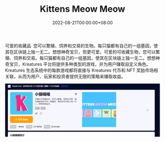 ﻿---
title: "Kittens Meow Meow"
description: "可爱的可收藏生物，您可以繁殖、饲养和交易。每只猫都有自己的一组基因，使其在区块链上独一无二。想想神奇宝贝,"
date: 2022-08-21T00:00:00+08:00
lastmod: 2022-08-21T00:00:00+08:00
draft: false
authors: ["boogArno"]
featuredImage: "kittens-meow-meow.png"
tags: ["High risk","Kittens Meow Meow"]
categories: ["nfts"]
nfts: ["High risk"]
blockchain: "BSC"
website: "https://dappradar.com/deeplink/13087"
twitter: "https://twitter.com/kreaturesnft"
discord: ""
telegram: ""
github: ""
youtube: ""
twitch: ""
facebook: ""
instagram: "https://www.instagram.com/kreaturesnft/"
reddit: ""
medium: ""
steam: ""
gitbook: ""
googleplay: ""
appstore: ""
status: "Live"
weight: 
lightgallery: true
toc: true
pinned: false
recommend: false
recommend1: false
---
可爱的收藏品 &nbsp;您可以繁殖、饲养和交易的生物。每只猫都有自己的一组基因，使其在区块链上独一无二。想想神奇宝贝，但更可爱。可爱的可收藏生物，您可以繁殖、饲养和交易。每只猫都有自己的一组基因，使其在区块链上独一无二。想想神奇宝贝，Kreatures 平台将提供多种类型的游戏，并为用户赚取自定义角色。Kreatures 生态系统中的每款游戏都将直接与 Kreatures 代币和 NFT 奖励市场相关联，从而为用户、玩家和投资者提供无限的策略来赚取收益。

![1](1.jpg)